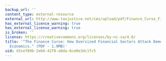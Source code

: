 ```yaml
---
backup_url: ''
content_type: external-resource
external_url: http://www.taxjustice.net/cms/upload/pdf/Finance_Curse_Final.pdf
has_external_licence_warning: true
has_external_license_warning: true
is_broken: ''
license: https://creativecommons.org/licenses/by-nc-sa/4.0/
title: '"The Finance Curse: How Oversized Financial Sectors Attack Democracy and Corrupt
  Economics." (PDF - 1.9MB)'
uid: d3cef89b-2eb6-42f8-a0da-6ce0e3dc1fc5
---
```

